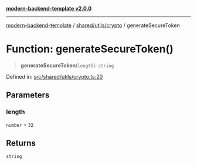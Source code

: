 [**modern-backend-template v2.0.0**](../../../../README.md)

***

[modern-backend-template](../../../../modules.md) / [shared/utils/crypto](../README.md) / generateSecureToken

# Function: generateSecureToken()

> **generateSecureToken**(`length`): `string`

Defined in: [src/shared/utils/crypto.ts:20](https://github.com/maemreyo/saas-4cus-nodejs/blob/2a5b3f3aa11335dfa561e80e1feabb8e6084261e/src/shared/utils/crypto.ts#L20)

## Parameters

### length

`number` = `32`

## Returns

`string`
